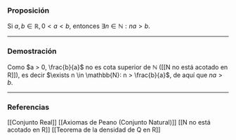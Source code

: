 ### Proposición

Si $a,b \in \mathbb{R}, 0 < a < b$, entonces $\exists n \in \mathbb{N}: na > b$.

---
### Demostración

Como $a > 0, \frac{b}{a}$ no es cota superior de $\mathbb{N}$ ([[N no está acotado en R]]), es decir $\exists n \in \mathbb{N}: n > \frac{b}{a}$, de aquí que $na > b$.

---
### Referencias
[[Conjunto Real]]
[[Axiomas de Peano (Conjunto Natural)]]
[[N no está acotado en R]]
[[Teorema de la densidad de Q en R]]